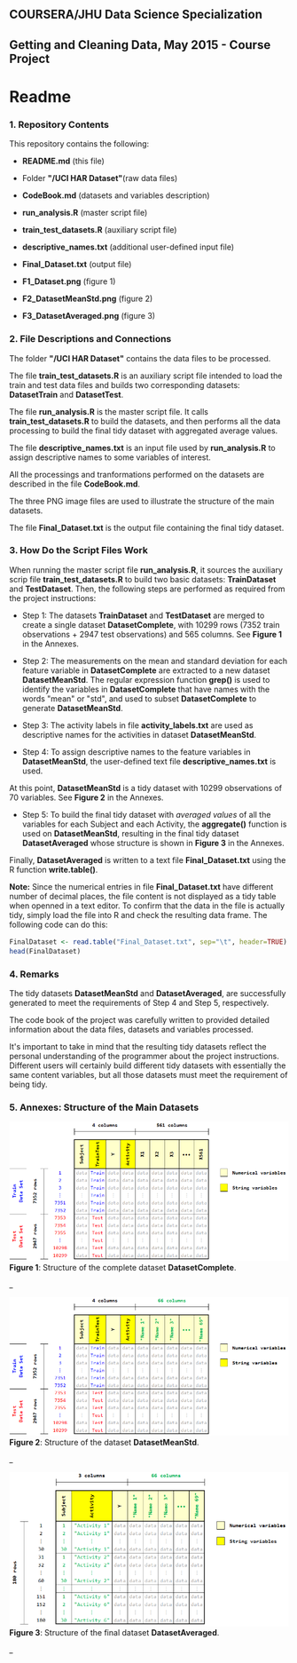 ## COURSERA/JHU Data Science Specialization
## Getting and Cleaning Data, May 2015  -  Course Project

# Readme

### 1. Repository Contents

This repository contains the following:

 - **README.md**		(this file)

 - Folder **"/UCI HAR Dataset"**(raw data files)

 - **CodeBook.md**		(datasets and variables description)

 - **run_analysis.R**		(master script file)
 - **train_test_datasets.R**	(auxiliary script file)

 - **descriptive_names.txt**	(additional user-defined input file)
 - **Final_Dataset.txt**	(output file)

 - **F1_Dataset.png**		(figure 1)
 - **F2_DatasetMeanStd.png**	(figure 2)
 - **F3_DatasetAveraged.png**	(figure 3)


### 2. File Descriptions and Connections

The folder **"/UCI HAR Dataset"** contains the data files to be processed.

The file **train_test_datasets.R** is an auxiliary script file intended to load the train and test data files and builds two corresponding datasets: **DatasetTrain** and **DatasetTest**.

The file **run_analysis.R** is the master script file. It calls  **train_test_datasets.R** to build the datasets, and then performs all the data processing to build the final tidy dataset with aggregated average values.

The file **descriptive_names.txt** is an input file used by **run_analysis.R** to assign descriptive names to some variables of interest.

All the processings and tranformations performed on the datasets are described in the file **CodeBook.md**.

The three PNG image files are used to illustrate the structure of the main datasets.

The file **Final_Dataset.txt** is the output file containing the final tidy dataset.


### 3. How Do the Script Files Work

When running the master script file **run_analysis.R**, it sources the auxiliary scrip file **train_test_datasets.R** to build two basic datasets: **TrainDataset** and **TestDataset**. Then, the following steps are performed as required from the project instructions:

* Step 1: The datasets **TrainDataset** and **TestDataset** are merged to create a single dataset **DatasetComplete**, with 10299 rows (7352 train observations + 2947 test observations) and 565 columns. See **Figure 1** in the Annexes.

* Step 2: The measurements on the mean and standard deviation for each feature variable in **DatasetComplete** are extracted to a new dataset **DatasetMeanStd**. The regular expression function **grep()** is used to identify the variables in **DatasetComplete** that have names with the words "mean" or "std", and used to subset **DatasetComplete** to generate **DatasetMeanStd**.

* Step 3: The activity labels in file **activity_labels.txt** are used as descriptive names for the activities in dataset **DatasetMeanStd**.

* Step 4: To assign descriptive names to the feature variables in **DatasetMeanStd**, the user-defined text file **descriptive_names.txt** is used.

At this point, **DatasetMeanStd** is a tidy dataset with 10299 observations of 70 variables. See **Figure 2** in the Annexes.

* Step 5: To build the final tidy dataset with *averaged values* of all the variables for each Subject and each Activity, the **aggregate()** function is used on **DatasetMeanStd**, resulting in the final tidy dataset **DatasetAveraged** whose structure is shown in **Figure 3** in the Annexes.

Finally, **DatasetAveraged** is written to a text file **Final_Dataset.txt** using the R function **write.table()**.

**Note:** Since the numerical entries in file **Final_Dataset.txt** have different number of decimal places, the file content is not displayed as a tidy table when openned in a text editor. To confirm that the data in the file is actually tidy, simply load the file into R and check the resulting data frame. The following code can do this:


```r
FinalDataset <- read.table("Final_Dataset.txt", sep="\t", header=TRUE)
head(FinalDataset)
```

### 4. Remarks

The tidy datasets **DatasetMeanStd** and **DatasetAveraged**, are successfully generated to meet the requirements of Step 4 and Step 5, respectively.

The code book of the project was carefully written to provided detailed information about the data files, datasets and variables processed.

It's important to take in mind that the resulting tidy datasets reflect the personal understanding of the programmer about the project instructions. Different users will certainly build different tidy datasets with essentially the same content variables, but all those datasets must meet the requirement of being tidy.


### 5. Annexes: Structure of the Main Datasets



![Figure 1](F1_DatasetComplete.png)
**Figure 1**: Structure of the complete dataset **DatasetComplete**.

_

![Figure 2](F2_DatasetMeanStd.png)
**Figure 2**: Structure of the dataset **DatasetMeanStd**.

_

![Figure 3](F3_DatasetAveraged.png)
**Figure 3**: Structure of the final dataset **DatasetAveraged**.

_

